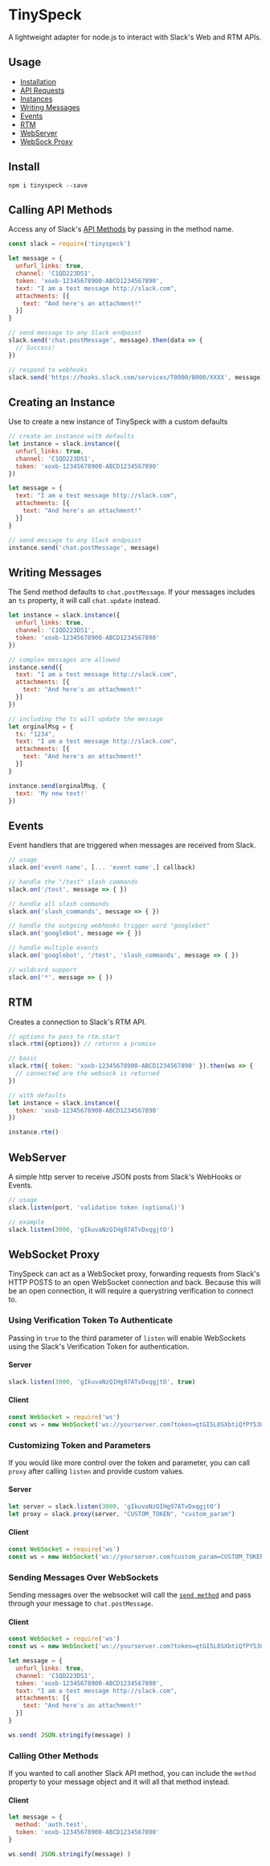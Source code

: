 # TinySpeck

A lightweight adapter for node.js to interact with Slack's Web and RTM APIs.

## Usage
* [Installation](#install)
* [API Requests](#calling-api-methods)
* [Instances](#creating-an-instance)
* [Writing Messages](#writing-messages)
* [Events](#events)
* [RTM](#rtm)
* [WebServer](#webserver)
* [WebSock Proxy](#websocket-proxy)

## Install
```
npm i tinyspeck --save
```

## Calling API Methods
Access any of Slack's [API Methods](https://api.slack.com/methods) by passing in the method name.
```js
const slack = require('tinyspeck')

let message = {
  unfurl_links: true,
  channel: 'C1QD223DS1',
  token: 'xoxb-12345678900-ABCD1234567890',
  text: "I am a test message http://slack.com",
  attachments: [{
    text: "And here's an attachment!"
  }]
}

// send message to any Slack endpoint
slack.send('chat.postMessage', message).then(data => {
  // Success!
})

// respond to webhooks
slack.send('https://hooks.slack.com/services/T0000/B000/XXXX', message)
```


## Creating an Instance
Use to create a new instance of TinySpeck with a custom defaults

```js
// create an instance with defaults
let instance = slack.instance({
  unfurl_links: true,
  channel: 'C1QD223DS1',
  token: 'xoxb-12345678900-ABCD1234567890'  
})

let message = {
  text: "I am a test message http://slack.com",
  attachments: [{
    text: "And here's an attachment!"
  }]
}

// send message to any Slack endpoint
instance.send('chat.postMessage', message)
```

## Writing Messages
The Send method defaults to `chat.postMessage`. If your messages includes an `ts` property, it will call `chat.update` instead.

```js
let instance = slack.instance({
  unfurl_links: true,
  channel: 'C1QD223DS1',
  token: 'xoxb-12345678900-ABCD1234567890'  
})

// complex messages are allowed
instance.send({
  text: "I am a test message http://slack.com",
  attachments: [{
    text: "And here's an attachment!"
  }]
})

// including the ts will update the message
let orginalMsg = {
  ts: "1234",
  text: "I am a test message http://slack.com",
  attachments: [{
    text: "And here's an attachment!"
  }]
}

instance.send(orginalMsg, { 
  text: 'My new text!'
})
```

## Events
Event handlers that are triggered when messages are received from Slack.

```js
// usage
slack.on('event name', [... 'event name',] callback)

// handle the "/test" slash commands
slack.on('/test', message => { })

// handle all slash commands
slack.on('slash_commands', message => { })

// handle the outgoing webhooks trigger word "googlebot"
slack.on('googlebot', message => { })

// handle multiple events
slack.on('googlebot', '/test', 'slash_commands', message => { })

// wildcard support
slack.on('*', message => { })
```

## RTM
Creates a connection to Slack's RTM API.
```js
// options to pass to rtm.start
slack.rtm({options}) // returns a promise

// basic
slack.rtm({ token: 'xoxb-12345678900-ABCD1234567890' }).then(ws => {    
  // connected are the websock is returned
})

// with defaults
let instance = slack.instance({
  token: 'xoxb-12345678900-ABCD1234567890'  
})

instance.rtm()
```

## WebServer
A simple http server to receive JSON posts from Slack's WebHooks or Events.

```js
// usage
slack.listen(port, 'validation token (optional)')

// example
slack.listen(3000, 'gIkuvaNzQIHg97ATvDxqgjtO')
```

## WebSocket Proxy
TinySpeck can act as a WebSocket proxy, forwarding requests from Slack's HTTP POSTS to an open WebSocket connection and back. Because this will be an open connection, it will require a querystring verification to connect to.

### Using Verification Token To Authenticate
Passing in `true` to the third parameter of `listen` will enable WebSockets using the Slack's Verification Token for authentication.

#### Server
```js
slack.listen(3000, 'gIkuvaNzQIHg97ATvDxqgjtO', true)
```

#### Client
```js
const WebSocket = require('ws')
const ws = new WebSocket('ws://yourserver.com?token=qtGI5L0SXbtiQfPY53UhkSIs');
```

### Customizing Token and Parameters
If you would like more control over the token and parameter, you can call `proxy` after calling `listen` and provide custom values.

#### Server
```js
let server = slack.listen(3000, 'gIkuvaNzQIHg97ATvDxqgjtO')
let proxy = slack.proxy(server, "CUSTOM_TOKEN", "custom_param")
```

#### Client
```js
const WebSocket = require('ws')
const ws = new WebSocket('ws://yourserver.com?custom_param=CUSTOM_TOKEN');
```

### Sending Messages Over WebSockets
Sending messages over the websocket will call the [`send method`](#calling-api-methods) and pass through your message to `chat.postMessage`.

#### Client
```js
const WebSocket = require('ws')
const ws = new WebSocket('ws://yourserver.com?token=qtGI5L0SXbtiQfPY53UhkSIs');

let message = {
  unfurl_links: true,
  channel: 'C1QD223DS1',
  token: 'xoxb-12345678900-ABCD1234567890',
  text: "I am a test message http://slack.com",
  attachments: [{
    text: "And here's an attachment!"
  }]
}

ws.send( JSON.stringify(message) )
```

### Calling Other Methods
If you wanted to call another Slack API method, you can include the `method` property to your message object and it will all that method instead.

#### Client
```js
let message = {
  method: 'auth.test',
  token: 'xoxb-12345678900-ABCD1234567890'
}

ws.send( JSON.stringify(message) )
```